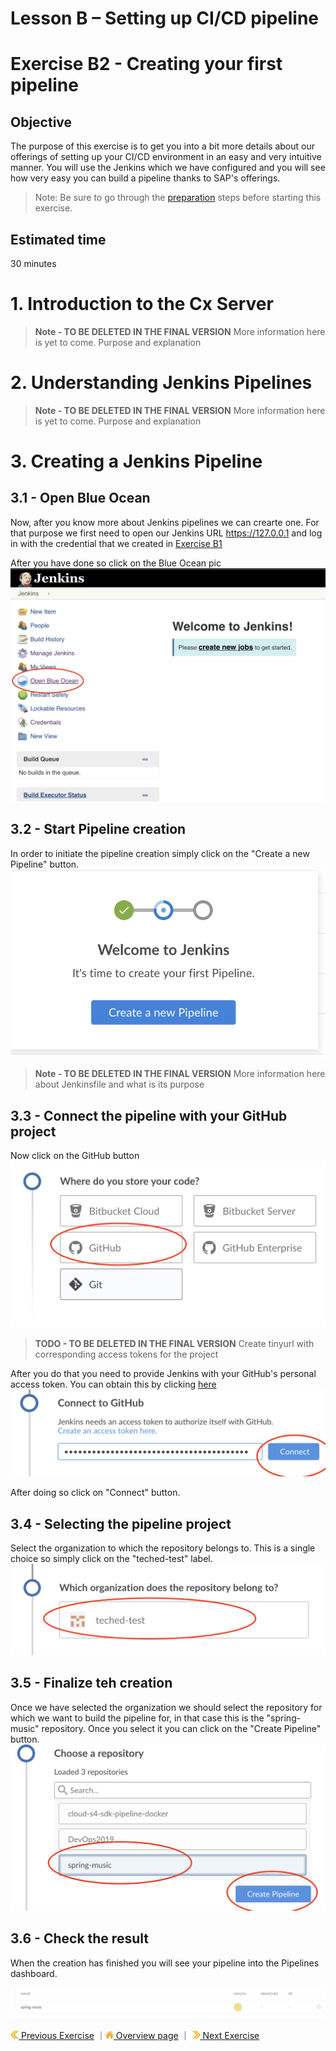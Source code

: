 # Lesson B – Setting up CI/CD pipeline
# Exercise B2 - Creating your first pipeline

## Objective
The purpose of this exercise is to get you into a bit more details about our offerings of setting up your CI/CD environment in an easy and 
very intuitive manner. You will use the Jenkins which we have configured and you will see how very easy you can build a pipeline thanks to SAP's offerings.
> Note: Be sure to go through the [preparation](../../prep/README.md) steps before starting this exercise.
## Estimated time
30 minutes

# 1. Introduction to the Cx Server 
> **Note - TO BE DELETED IN THE FINAL VERSION**  More information here is yet to come. Purpose and explanation

# 2. Understanding Jenkins Pipelines
> **Note - TO BE DELETED IN THE FINAL VERSION**  More information here is yet to come. Purpose and explanation

# 3. Creating a Jenkins Pipeline
## 3.1 - Open Blue Ocean

Now, after you know more about Jenkins pipelines we can crearte one. For that purpose we first need to open our Jenkins URL https://127.0.0.1 and log in with the credential that we created in [Exercise B1](../B1/README.md)

After you have done so click on the Blue Ocean pic 
![](../../images/b1_open_blue_ocean.png)

## 3.2 - Start Pipeline creation 
In order to initiate the pipeline creation simply click on the "Create a new Pipeline" button.
![](../../images/b1_create_new_pipeline.png)

> **Note - TO BE DELETED IN THE FINAL VERSION**  More information here about Jenkinsfile and what is its purpose

## 3.3 - Connect the pipeline with your GitHub project 
Now click on the  GitHub button
![](../../images/b1_select_github.png)

> **TODO - TO BE DELETED IN THE FINAL VERSION**  Create tinyurl with corresponding access tokens for the project

After you do that you need to provide Jenkins with your GitHub's personal access token. You can obtain this by clicking [here]()
![](../../images/b1_copy_access_token.png)

After doing so click on "Connect" button.

## 3.4 - Selecting the pipeline project
Select the organization to which the repository belongs to. This is a single choice so simply click on the "teched-test" label.
![](../../images/b1_select_teced_app.png)

## 3.5 - Finalize teh creation 
Once we have selected the organization we should select the repository for which we want to build the pipeline for, in that case this is the "spring-music" repository. Once you select it you can click on the "Create Pipeline" button.
![](../../images/b1_create_pipeline.png)

## 3.6 - Check the result
When the creation has finished you will see your pipeline into the Pipelines dashboard.

![](../../images/b1_pipeline_dashboard.png)


[![](../../images/nav-previous.png) Previous Exercise](../B1/README.md) ｜[![](../../images/nav-home.png) Overview page](../../README.md) ｜ [![](../../images/nav-next.png) Next Exercise](../exercises/B3/README.md)